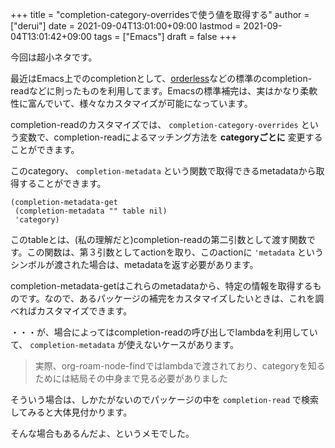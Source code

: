 +++
title = "completion-category-overridesで使う値を取得する"
author = ["derui"]
date = 2021-09-04T13:01:00+09:00
lastmod = 2021-09-04T13:01:42+09:00
tags = ["Emacs"]
draft = false
+++

今回は超小ネタです。

<!--more-->

最近はEmacs上でのcompletionとして、[orderless](https://github.com/oantolin/orderless)などの標準のcompletion-readなどに則ったものを利用してます。Emacsの標準補完は、実はかなり柔軟性に富んでいて、様々なカスタマイズが可能になっています。

completion-readのカスタマイズでは、 `completion-category-overrides` という変数で、completion-readによるマッチング方法を **categoryごとに** 変更することができます。

このcategory、 `completion-metadata` という関数で取得できるmetadataから取得することができます。

```emacs-lisp
(completion-metadata-get
 (completion-metadata "" table nil)
 'category)
```

このtableとは、(私の理解だと)completion-readの第二引数として渡す関数です。この関数は、第３引数としてactionを取り、このactionに `'metadata` というシンボルが渡された場合は、metadataを返す必要があります。

completion-metadata-getはこれらのmetadataから、特定の情報を取得するものです。なので、あるパッケージの補完をカスタマイズしたいときは、これを調べればカスタマイズできます。

・・・が、場合によってはcompletion-readの呼び出しでlambdaを利用していて、 `completion-metadata` が使えないケースがあります。

> 実際、org-roam-node-findではlambdaで渡されており、categoryを知るためには結局その中身まで見る必要がありました

そういう場合は、しかたがないのでパッケージの中を `completion-read` で検索してみると大体見付かります。

そんな場合もあるんだよ、というメモでした。
